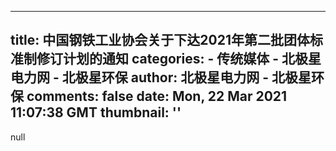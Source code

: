 
---
title: 中国钢铁工业协会关于下达2021年第二批团体标准制修订计划的通知
categories: 
    - 传统媒体
    - 北极星电力网 - 北极星环保
author: 北极星电力网 - 北极星环保
comments: false
date: Mon, 22 Mar 2021 11:07:38 GMT
thumbnail: ''
---

<div>   
null  
</div>
            